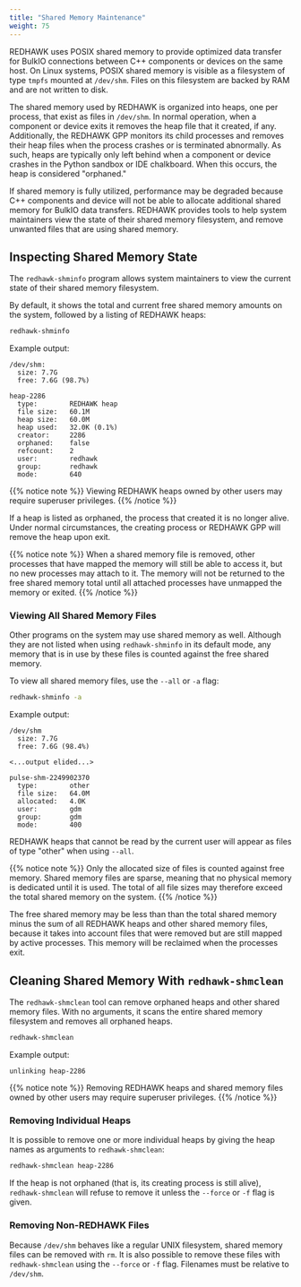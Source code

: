 ```yaml
---
title: "Shared Memory Maintenance"
weight: 75
---
```


REDHAWK uses POSIX shared memory to provide optimized data transfer for BulkIO connections between C++ components or devices on the same host.
On Linux systems, POSIX shared memory is visible as a filesystem of type `tmpfs` mounted at `/dev/shm`.
Files on this filesystem are backed by RAM and are not written to disk.

The shared memory used by REDHAWK is organized into heaps, one per process, that exist as files in `/dev/shm`.
In normal operation, when a component or device exits it removes the heap file that it created, if any.
Additionally, the REDHAWK GPP monitors its child processes and removes their heap files when the process crashes or is terminated abnormally.
As such, heaps are typically only left behind when a component or device crashes in the Python sandbox or IDE chalkboard.
When this occurs, the heap is considered "orphaned."

If shared memory is fully utilized, performance may be degraded because C++ components and device will not be able to allocate additional shared memory for BulkIO data transfers.
REDHAWK provides tools to help system maintainers view the state of their shared memory filesystem, and remove unwanted files that are using shared memory.

## Inspecting Shared Memory State

The `redhawk-shminfo` program allows system maintainers to view the current state of their shared memory filesystem.

By default, it shows the total and current free shared memory amounts on the system, followed by a listing of REDHAWK heaps:
```bash
redhawk-shminfo
```

Example output:
```
/dev/shm:
  size: 7.7G
  free: 7.6G (98.7%)

heap-2286
  type:        REDHAWK heap
  file size:   60.1M
  heap size:   60.0M
  heap used:   32.0K (0.1%)
  creator:     2286
  orphaned:    false
  refcount:    2
  user:        redhawk
  group:       redhawk
  mode:        640
```

{{% notice note %}}
Viewing REDHAWK heaps owned by other users may require superuser privileges.
{{% /notice %}}

If a heap is listed as orphaned, the process that created it is no longer alive.
Under normal circumstances, the creating process or REDHAWK GPP will remove the heap upon exit.

{{% notice note %}}
When a shared memory file is removed, other processes that have mapped the memory will still be able to access it, but no new processes may attach to it.
The memory will not be returned to the free shared memory total until all attached processes have unmapped the memory or exited.
{{% /notice %}}

### Viewing All Shared Memory Files

Other programs on the system may use shared memory as well.
Although they are not listed when using `redhawk-shminfo` in its default mode, any memory that is in use by these files is counted against the free shared memory.

To view all shared memory files, use the `--all` or `-a` flag:
```bash
redhawk-shminfo -a
```

Example output:
```
/dev/shm
  size: 7.7G
  free: 7.6G (98.4%)

<...output elided...>

pulse-shm-2249902370
  type:        other
  file size:   64.0M
  allocated:   4.0K
  user:        gdm
  group:       gdm
  mode:        400
```

REDHAWK heaps that cannot be read by the current user will appear as files of type "other" when using `--all`.

{{% notice note %}}
Only the allocated size of files is counted against free memory.
Shared memory files are sparse, meaning that no physical memory is dedicated until it is used.
The total of all file sizes may therefore exceed the total shared memory on the system.
{{% /notice %}}

The free shared memory may be less than than the total shared memory minus the sum of all REDHAWK heaps and other shared memory files, because it takes into account files that were removed but are still mapped by active processes.
This memory will be reclaimed when the processes exit.

## Cleaning Shared Memory With `redhawk-shmclean`

The `redhawk-shmclean` tool can remove orphaned heaps and other shared memory files.
With no arguments, it scans the entire shared memory filesystem and removes all orphaned heaps.

```bash
redhawk-shmclean
```

Example output:
```
unlinking heap-2286
```

{{% notice note %}}
Removing REDHAWK heaps and shared memory files owned by other users may require superuser privileges.
{{% /notice %}}

### Removing Individual Heaps

It is possible to remove one or more individual heaps by giving the heap names as arguments to `redhawk-shmclean`:

```bash
redhawk-shmclean heap-2286
```

If the heap is not orphaned (that is, its creating process is still alive), `redhawk-shmclean` will refuse to remove it unless the `--force` or `-f` flag is given.

### Removing Non-REDHAWK Files

Because `/dev/shm` behaves like a regular UNIX filesystem, shared memory files can be removed with `rm`.
It is also possible to remove these files with `redhawk-shmclean` using the `--force` or `-f` flag.
Filenames must be relative to `/dev/shm`.
